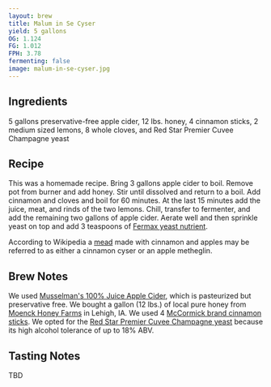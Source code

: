 ```yaml
---
layout: brew
title: Malum in Se Cyser
yield: 5 gallons
OG: 1.124
FG: 1.012
FPH: 3.78
fermenting: false
image: malum-in-se-cyser.jpg
---
```


## Ingredients
5 gallons preservative-free apple cider, 12 lbs. honey, 4 cinnamon sticks, 2 medium sized lemons, 8 whole cloves, and Red Star Premier Cuvee Champagne yeast

## Recipe
This was a homemade recipe. Bring 3 gallons apple cider to boil.  Remove pot from burner and add honey.  Stir until dissolved and return to a boil.  Add cinnamon and cloves and boil for 60 minutes.  At the last 15 minutes add the juice, meat, and rinds of the two lemons.  Chill, transfer to fermenter, and add the remaining two gallons of apple cider.  Aerate well and then sprinkle yeast on top and add 3 teaspoons of [Fermax yeast nutrient](http://www.amazon.com/gp/product/B0064OPEFC/ref=as_li_tl?ie=UTF8&camp=1789&creative=390957&creativeASIN=B0064OPEFC&linkCode=as2&tag=zombiest-20&linkId=UTHQYLR52OJI4F7Q).

According to Wikipedia a [mead](https://en.wikipedia.org/wiki/Mead) made with cinnamon and apples may be referred to as either a cinnamon cyser or an apple metheglin.

## Brew Notes
We used [Musselman's 100% Juice Apple Cider](http://www.amazon.com/gp/product/B00JX9J7K8/ref=as_li_tl?ie=UTF8&camp=1789&creative=390957&creativeASIN=B00JX9J7K8&linkCode=as2&tag=zombiest-20&linkId=OIG4IEBGYZTEXP4L), which is pasteurized but preservative free.  We bought a gallon (12 lbs.) of local pure honey from [Moenck Honey Farms](https://facilityexplorer.iowadnr.gov/facilityexplorer/SiteDetail.aspx?facID=310386848) in Lehigh, IA.  We used 4 [McCormick brand cinnamon sticks](http://www.amazon.com/gp/product/B00OKAPLSC/ref=as_li_tl?ie=UTF8&camp=1789&creative=390957&creativeASIN=B00OKAPLSC&linkCode=as2&tag=zombiest-20&linkId=M2SNJZRATIZSK2HE). We opted for the [Red Star Premier Cuvee Champagne yeast](http://www.amazon.com/gp/product/B0064OBJGK/ref=as_li_tl?ie=UTF8&camp=1789&creative=390957&creativeASIN=B0064OBJGK&linkCode=as2&tag=zombiest-20&linkId=665M46UG6QS5JIA6) because its high alcohol tolerance of up to 18% ABV.

## Tasting Notes
TBD
